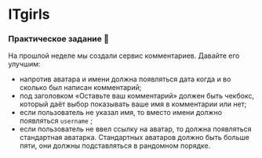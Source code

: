 # ITgirls

### Практическое задание 💎

На прошлой неделе мы создали сервис комментариев. Давайте его улучшим:

- напротив аватара и имени должна появляться дата когда и во сколько был написан комментарий;
- под заголовком «Оставьте ваш комментарий» должен быть чекбокс, который даёт выбор показывать ваше имя в комментарии или нет;
- если пользователь не указал имя, то вместо имени должно появляться `username` ;
- если пользователь не ввел ссылку на аватар, то должна появляться стандартная аватарка. Стандартных аватаров должно быть больше пяти, они должны подставляться в рандомном порядке.


